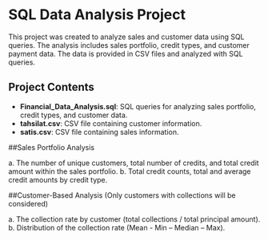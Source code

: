 # SQL Data Analysis Project

This project was created to analyze sales and customer data using SQL queries. The analysis includes sales portfolio, credit types, and customer payment data. The data is provided in CSV files and analyzed with SQL queries.

## Project Contents

- **Financial_Data_Analysis.sql**: SQL queries for analyzing sales portfolio, credit types, and customer data.
- **tahsilat.csv**: CSV file containing customer information.
- **satis.csv**: CSV file containing sales information.


##Sales Portfolio Analysis

a. The number of unique customers, total number of credits, and total credit amount within the sales portfolio.
b. Total credit counts, total and average credit amounts by credit type.



##Customer-Based Analysis (Only customers with collections will be considered)

a. The collection rate by customer (total collections / total principal amount).
b. Distribution of the collection rate (Mean - Min – Median – Max).
